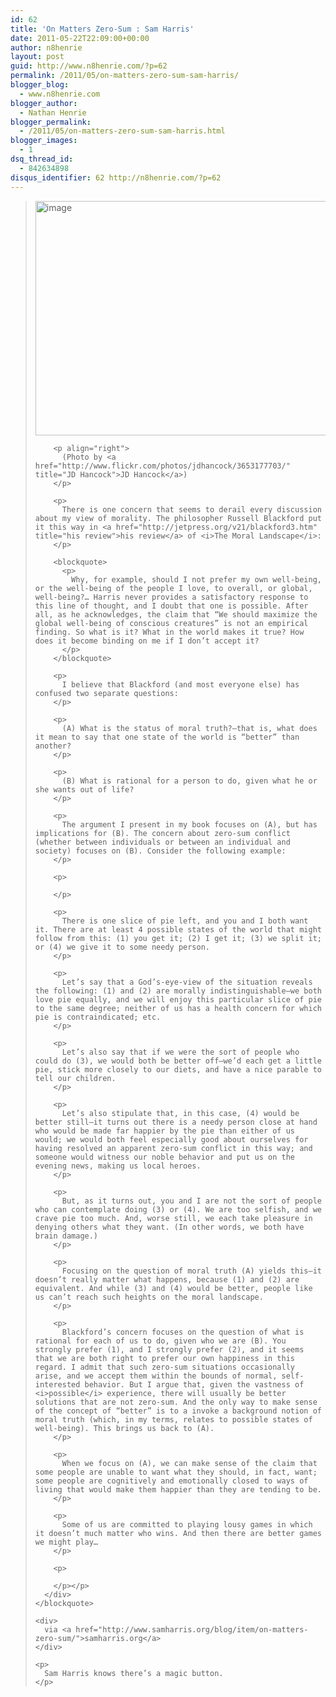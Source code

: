 ```yaml
---
id: 62
title: 'On Matters Zero-Sum : Sam Harris'
date: 2011-05-22T22:09:00+00:00
author: n8henrie
layout: post
guid: http://www.n8henrie.com/?p=62
permalink: /2011/05/on-matters-zero-sum-sam-harris/
blogger_blog:
  - www.n8henrie.com
blogger_author:
  - Nathan Henrie
blogger_permalink:
  - /2011/05/on-matters-zero-sum-sam-harris.html
blogger_images:
  - 1
dsq_thread_id:
  - 842634898
disqus_identifier: 62 http://n8henrie.com/?p=62
---
```

<div>
  <div>
    <blockquote>
      <div>
        <img name="image" src="{{ site.url }}/uploads/2012/09/earthbite1.jpg" border="0" height="375" alt="image" width="500" /> 
        
        <p align="right">
          (Photo by <a href="http://www.flickr.com/photos/jdhancock/3653177703/" title="JD Hancock">JD Hancock</a>)
        </p>
        
        <p>
          There is one concern that seems to derail every discussion about my view of morality. The philosopher Russell Blackford put it this way in <a href="http://jetpress.org/v21/blackford3.htm" title="his review">his review</a> of <i>The Moral Landscape</i>:
        </p>
        
        <blockquote>
          <p>
            Why, for example, should I not prefer my own well-being, or the well-being of the people I love, to overall, or global, well-being?… Harris never provides a satisfactory response to this line of thought, and I doubt that one is possible. After all, as he acknowledges, the claim that “We should maximize the global well-being of conscious creatures” is not an empirical finding. So what is it? What in the world makes it true? How does it become binding on me if I don’t accept it?
          </p>
        </blockquote>
        
        <p>
          I believe that Blackford (and most everyone else) has confused two separate questions:
        </p>
        
        <p>
          (A) What is the status of moral truth?—that is, what does it mean to say that one state of the world is “better” than another?
        </p>
        
        <p>
          (B) What is rational for a person to do, given what he or she wants out of life?
        </p>
        
        <p>
          The argument I present in my book focuses on (A), but has implications for (B). The concern about zero-sum conflict (whether between individuals or between an individual and society) focuses on (B). Consider the following example:
        </p>
        
        <p>
           
        </p>
        
        <p>
          There is one slice of pie left, and you and I both want it. There are at least 4 possible states of the world that might follow from this: (1) you get it; (2) I get it; (3) we split it; or (4) we give it to some needy person.
        </p>
        
        <p>
          Let’s say that a God’s-eye-view of the situation reveals the following: (1) and (2) are morally indistinguishable—we both love pie equally, and we will enjoy this particular slice of pie to the same degree; neither of us has a health concern for which pie is contraindicated; etc.
        </p>
        
        <p>
          Let’s also say that if we were the sort of people who could do (3), we would both be better off—we’d each get a little pie, stick more closely to our diets, and have a nice parable to tell our children.
        </p>
        
        <p>
          Let’s also stipulate that, in this case, (4) would be better still—it turns out there is a needy person close at hand who would be made far happier by the pie than either of us would; we would both feel especially good about ourselves for having resolved an apparent zero-sum conflict in this way; and someone would witness our noble behavior and put us on the evening news, making us local heroes.
        </p>
        
        <p>
          But, as it turns out, you and I are not the sort of people who can contemplate doing (3) or (4). We are too selfish, and we crave pie too much. And, worse still, we each take pleasure in denying others what they want. (In other words, we both have brain damage.)
        </p>
        
        <p>
          Focusing on the question of moral truth (A) yields this—it doesn’t really matter what happens, because (1) and (2) are equivalent. And while (3) and (4) would be better, people like us can’t reach such heights on the moral landscape.
        </p>
        
        <p>
          Blackford’s concern focuses on the question of what is rational for each of us to do, given who we are (B). You strongly prefer (1), and I strongly prefer (2), and it seems that we are both right to prefer our own happiness in this regard. I admit that such zero-sum situations occasionally arise, and we accept them within the bounds of normal, self-interested behavior. But I argue that, given the vastness of <i>possible</i> experience, there will usually be better solutions that are not zero-sum. And the only way to make sense of the concept of “better” is to a invoke a background notion of moral truth (which, in my terms, relates to possible states of well-being). This brings us back to (A).
        </p>
        
        <p>
          When we focus on (A), we can make sense of the claim that some people are unable to want what they should, in fact, want; some people are cognitively and emotionally closed to ways of living that would make them happier than they are tending to be.
        </p>
        
        <p>
          Some of us are committed to playing lousy games in which it doesn’t much matter who wins. And then there are better games we might play…
        </p>
        
        <p>
           
        </p></p>
      </div>
    </blockquote>
    
    <div>
      via <a href="http://www.samharris.org/blog/item/on-matters-zero-sum/">samharris.org</a>
    </div>
    
    <p>
      Sam Harris knows there’s a magic button.
    </p>
  </div>
</div>

<div>
</div>